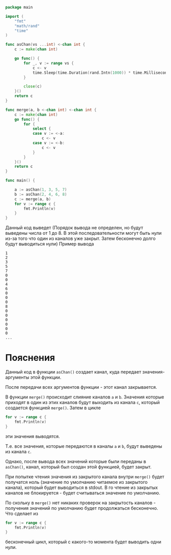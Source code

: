 ```go
package main

import (
	"fmt"
	"math/rand"
	"time"
)

func asChan(vs ...int) <-chan int {
	c := make(chan int)

	go func() {
		for _, v := range vs {
			c <- v
			time.Sleep(time.Duration(rand.Intn(1000)) * time.Millisecond)
		}

		close(c)
	}()
	return c
}

func merge(a, b <-chan int) <-chan int {
	c := make(chan int)
	go func() {
		for {
			select {
			case v := <-a:
				c <- v
			case v := <-b:
				c <- v
			}
		}
	}()
	return c
}

func main() {

	a := asChan(1, 3, 5, 7)
	b := asChan(2, 4, 6, 8)
	c := merge(a, b)
	for v := range c {
		fmt.Println(v)
	}
}

```
Данный код выведет (Порядок вывода не определен, но будут выведены числа от 1 до 8. В этой последовательности могут быть нули из-за того что один из каналов уже закрыт. Затем бесконечно долго будут выводиться нули)
Пример вывода
```
1
2
3
5
7
0
0
4
6
0
0
0
8
0
0
0
0
0
0
...
```
# Пояснения
Данный код в функции `asChan()` создает канал, куда передает значения-аргументы этой функции.

После передачи всех аргументов функции - этот канал закрывается.

В функции `merge()` происходит слияние каналов `a` и `b`. Значения которые приходят в один из этих каналов будут выходить из канала `c`, который создается функцией `merge()`.
Затем в цикле 
```go
for v := range c {
	fmt.Println(v)
}
```
эти значения выводятся.

Т.е. все значения, которые передаются в каналы `a` и `b`, будут выведены из канала `c`.

Однако, после вывода всех значений которые были переданы в `asChan()`, канал, который был создан этой функцией, будет закрыт.

При попытке чтения значения из закрытого канала внутри `merge()` будет получатся ноль (значение по умолчанию читаемое из закрытого канала), который будет выводиться в stdout. В го чтение из закрытых каналов не блокируется - будет считываться значение по умолчанию.

По скольку в `merge()` нет никаких проверок на закрытость каналов - получения значений по умолчанию будет продолжаться бесконечно. Что сделает из 
```go
for v := range c {
	fmt.Println(v)
}
```
бесконечный цикл, который с какого-то момента будет выводить одни нули.
